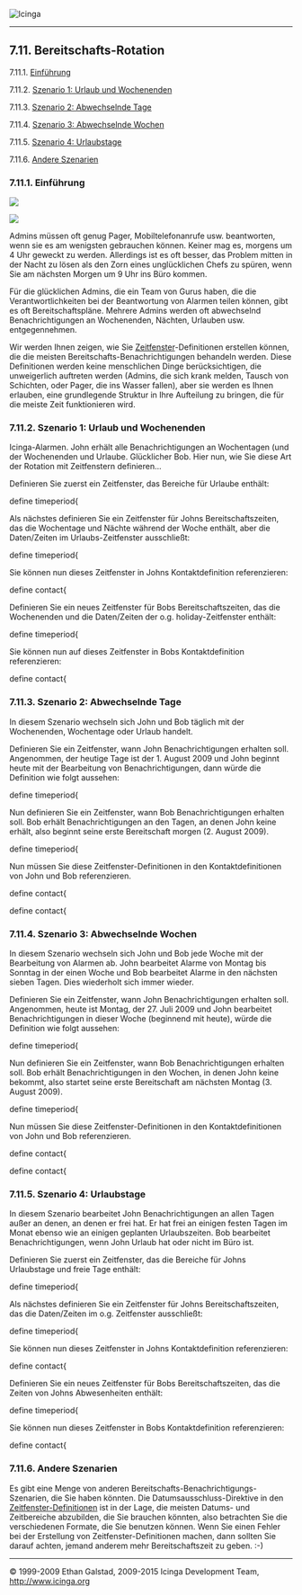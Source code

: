  ![Icinga](../images/logofullsize.png "Icinga") 

* * * * *

7.11. Bereitschafts-Rotation
----------------------------

7.11.1. [Einführung](oncallrotation.md#introduction)

7.11.2. [Szenario 1: Urlaub und
Wochenenden](oncallrotation.md#holidaysweekends)

7.11.3. [Szenario 2: Abwechselnde
Tage](oncallrotation.md#alternatingdays)

7.11.4. [Szenario 3: Abwechselnde
Wochen](oncallrotation.md#alternatingweeks)

7.11.5. [Szenario 4: Urlaubstage](oncallrotation.md#vacationdays)

7.11.6. [Andere Szenarien](oncallrotation.md#others)

### 7.11.1. Einführung

![](../images/objects-contacts.png)

![](../images/objects-timeperiods.png)

Admins müssen oft genug Pager, Mobiltelefonanrufe usw. beantworten, wenn
sie es am wenigsten gebrauchen können. Keiner mag es, morgens um 4 Uhr
geweckt zu werden. Allerdings ist es oft besser, das Problem mitten in
der Nacht zu lösen als den Zorn eines unglücklichen Chefs zu spüren,
wenn Sie am nächsten Morgen um 9 Uhr ins Büro kommen.

Für die glücklichen Admins, die ein Team von Gurus haben, die die
Verantwortlichkeiten bei der Beantwortung von Alarmen teilen können,
gibt es oft Bereitschaftspläne. Mehrere Admins werden oft abwechselnd
Benachrichtigungen an Wochenenden, Nächten, Urlauben usw.
entgegennehmen.

Wir werden Ihnen zeigen, wie Sie
[Zeitfenster](timeperiods.md "5.9. Zeitfenster")-Definitionen
erstellen können, die die meisten Bereitschafts-Benachrichtigungen
behandeln werden. Diese Definitionen werden keine menschlichen Dinge
berücksichtigen, die unweigerlich auftreten werden (Admins, die sich
krank melden, Tausch von Schichten, oder Pager, die ins Wasser fallen),
aber sie werden es Ihnen erlauben, eine grundlegende Struktur in Ihre
Aufteilung zu bringen, die für die meiste Zeit funktionieren wird.

### 7.11.2. Szenario 1: Urlaub und Wochenenden

Icinga-Alarmen. John erhält alle Benachrichtigungen an Wochentagen (und
der Wochenenden und Urlaube. Glücklicher Bob. Hier nun, wie Sie diese
Art der Rotation mit Zeitfenstern definieren...

Definieren Sie zuerst ein Zeitfenster, das Bereiche für Urlaube enthält:

 define timeperiod{
</code></pre>

Als nächstes definieren Sie ein Zeitfenster für Johns
Bereitschaftszeiten, das die Wochentage und Nächte während der Woche
enthält, aber die Daten/Zeiten im Urlaubs-Zeitfenster ausschließt:

 define timeperiod{
</code></pre>

Sie können nun dieses Zeitfenster in Johns Kontaktdefinition
referenzieren:

 define contact{
</code></pre>

Definieren Sie ein neues Zeitfenster für Bobs Bereitschaftszeiten, das
die Wochenenden und die Daten/Zeiten der o.g. holiday-Zeitfenster
enthält:

 define timeperiod{
</code></pre>

Sie können nun auf dieses Zeitfenster in Bobs Kontaktdefinition
referenzieren:

 define contact{
</code></pre>

### 7.11.3. Szenario 2: Abwechselnde Tage

In diesem Szenario wechseln sich John und Bob täglich mit der
Wochenenden, Wochentage oder Urlaub handelt.

Definieren Sie ein Zeitfenster, wann John Benachrichtigungen erhalten
soll. Angenommen, der heutige Tage ist der 1. August 2009 und John
beginnt heute mit der Bearbeitung von Benachrichtigungen, dann würde die
Definition wie folgt aussehen:

 define timeperiod{
</code></pre>

Nun definieren Sie ein Zeitfenster, wann Bob Benachrichtigungen erhalten
soll. Bob erhält Benachrichtigungen an den Tagen, an denen John keine
erhält, also beginnt seine erste Bereitschaft morgen (2. August 2009).

 define timeperiod{
</code></pre>

Nun müssen Sie diese Zeitfenster-Definitionen in den Kontaktdefinitionen
von John und Bob referenzieren.

 define contact{
</code></pre>

 define contact{
</code></pre>

### 7.11.4. Szenario 3: Abwechselnde Wochen

In diesem Szenario wechseln sich John und Bob jede Woche mit der
Bearbeitung von Alarmen ab. John bearbeitet Alarme von Montag bis
Sonntag in der einen Woche und Bob bearbeitet Alarme in den nächsten
sieben Tagen. Dies wiederholt sich immer wieder.

Definieren Sie ein Zeitfenster, wann John Benachrichtigungen erhalten
soll. Angenommen, heute ist Montag, der 27. Juli 2009 und John
bearbeitet Benachrichtigungen in dieser Woche (beginnend mit heute),
würde die Definition wie folgt aussehen:

 define timeperiod{
</code></pre>

Nun definieren Sie ein Zeitfenster, wann Bob Benachrichtigungen erhalten
soll. Bob erhält Benachrichtigungen in den Wochen, in denen John keine
bekommt, also startet seine erste Bereitschaft am nächsten Montag (3.
August 2009).

 define timeperiod{
</code></pre>

Nun müssen Sie diese Zeitfenster-Definitionen in den Kontaktdefinitionen
von John und Bob referenzieren.

 define contact{
</code></pre>

 define contact{
</code></pre>

### 7.11.5. Szenario 4: Urlaubstage

In diesem Szenario bearbeitet John Benachrichtigungen an allen Tagen
außer an denen, an denen er frei hat. Er hat frei an einigen festen
Tagen im Monat ebenso wie an einigen geplanten Urlaubszeiten. Bob
bearbeitet Benachrichtigungen, wenn John Urlaub hat oder nicht im Büro
ist.

Definieren Sie zuerst ein Zeitfenster, das die Bereiche für Johns
Urlaubstage und freie Tage enthält:

 define timeperiod{
</code></pre>

Als nächstes definieren Sie ein Zeitfenster für Johns
Bereitschaftszeiten, das die Daten/Zeiten im o.g. Zeitfenster
ausschließt:

 define timeperiod{
</code></pre>

Sie können nun dieses Zeitfenster in Johns Kontaktdefinition
referenzieren:

 define contact{
</code></pre>

Definieren Sie ein neues Zeitfenster für Bobs Bereitschaftszeiten, das
die Zeiten von Johns Abwesenheiten enthält:

 define timeperiod{
</code></pre>

Sie können nun dieses Zeitfenster in Bobs Kontaktdefinition
referenzieren:

 define contact{
</code></pre>

### 7.11.6. Andere Szenarien

Es gibt eine Menge von anderen
Bereitschafts-Benachrichtigungs-Szenarien, die Sie haben könnten. Die
Datumsausschluss-Direktive in den
[Zeitfenster-Definitionen](objectdefinitions.md#objectdefinitions-timeperiod)
ist in der Lage, die meisten Datums- und Zeitbereiche abzubilden, die
Sie brauchen könnten, also betrachten Sie die verschiedenen Formate, die
Sie benutzen können. Wenn Sie einen Fehler bei der Erstellung von
Zeitfenster-Definitionen machen, dann sollten Sie darauf achten, jemand
anderem mehr Bereitschaftszeit zu geben. :-)

* * * * *


© 1999-2009 Ethan Galstad, 2009-2015 Icinga Development Team,
http://www.icinga.org

